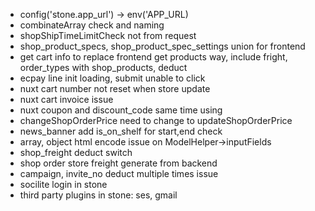 - config('stone.app_url') -> env('APP_URL)
- combinateArray check and naming
- shopShipTimeLimitCheck not from request
- shop_product_specs, shop_product_spec_settings union for frontend
- get cart info to replace frontend get products way, include fright, order_types with shop_products, deduct
- ecpay line init loading, submit unable to click
- nuxt cart number not reset when store update
- nuxt cart invoice issue
- nuxt coupon and discount_code same time using
- changeShopOrderPrice need to change to updateShopOrderPrice
- news_banner add is_on_shelf for start,end check
- array, object html encode issue on ModelHelper->inputFields
- shop_freight deduct switch
- shop order store freight generate from backend
- campaign, invite_no deduct multiple times issue
- socilite login in stone
- third party plugins in stone: ses, gmail